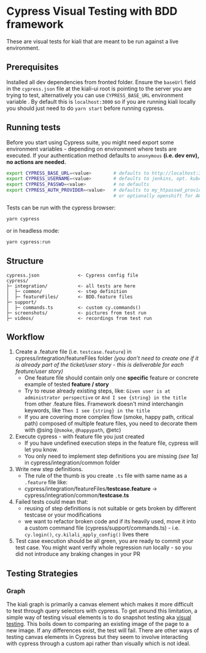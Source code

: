 # Cypress Visual Testing with BDD framework

These are visual tests for kiali that are meant to be run against a live environment.

## Prerequisites

Installed all dev dependencies from fronted folder. Ensure the `baseUrl` field in the `cypress.json` file at the kiali-ui root is pointing to the server you are trying to test, alternatively you can use `CYPRESS_BASE_URL` environment variable . By default this is `localhost:3000` so if you are running kiali locally you should just need to do `yarn start` before running cypress.

## Running tests

Before you start using Cypress suite, you might need export some environment variables - depending on environment where tests are executed. If your authentication method defaults to `anonymous` **(i.e. dev env), no actions are needed.**

```bash
export CYPRESS_BASE_URL=<value>        # defaults to http://localhost:3000
export CYPRESS_USERNAME=<value>        # defaults to jenkins, opt. kubeadmin
export CYPRESS_PASSWD=<value>          # no defaults 
export CYPRESS_AUTH_PROVIDER=<value>   # defaults to my_htpasswd_provider, 
                                       # or optionally openshift for AWS
```

Tests can be run with the cypress browser:

```bash
yarn cypress
```

or in headless mode:

```bash
yarn cypress:run
```

## Structure

```
cypress.json              <- Cypress config file
cypress/    
├─ integration/           <- all tests are here
│  ├─ common/             <- step definition
│  ├─ featureFiles/       <- BDD.feature files 
├─ support/
│  ├─ commands.ts         <- custom cy.commands()
├─ screenshots/           <- pictures from test run
├─ videos/                <- recordings from test run
```

## Workflow

1) Create a .feature file (i.e. `testcase.feature`) in cypress/integration/featureFiles folder *(you don’t need to create one if it is already part of the ticket/user story - this is deliverable for each feature/user story)*
    * One feature file should contain only one **specific** feature or concrete example of tested **feature / story**
    * Try to reuse already existing steps, like: `Given user is at administrator perspective` or `And I see {string} in the title` from other .feature files. Framework doesn't mind interchangin keywords, like `Then I see {string} in the title`
    * If you are covering more complex flow (smoke, happy path, critical path) composed of multiple feature files, you need to decorate them with @sing (`@smoke`, `@happypath`, @etc)
1) Execute cypress - with feature file you just created
    * If you have undefined execution steps in the feature file, cypress will let you know. 
    * You only need to implement step definitions you are missing *(see 1a)* in cypress/integration/common folder 
1) Write new step definitions. 
    * The rule of the thumb is you create `.ts` file with same name as a `.feature` file like:
    * cypress/integration/featureFiles/**testcase.feature** -> cypress/integration/common/**testcase.ts**
1) Failed tests could mean that:
    * reusing of step definitions is not suitable or gets broken by different testcase or your modifications
    * we want to refactor broken code and if its heavily used, move it into a custom command file (cypress/support/commands.ts) - i.e. `cy.login()`, `cy.kilali_apply_config()` lives there
1) Test case execution should be all green, you are ready to commit your test case. You might want verify whole regression run locally - so you did not introduce any braking changes in your PR 


## Testing Strategies



### Graph

The kiali graph is primarily a canvas element which makes it more difficult to test through query selectors with cypress. To get around this limitation, a simple way of testing visual elements is to do snapshot testing aka [visual testing](https://docs.cypress.io/guides/tooling/visual-testing). This boils down to comparing an existing image of the page to a new image. If any differences exist, the test will fail. There are other ways of testing canvas elements in Cypress but they seem to involve interacting with cypress through a custom api rather than visually which is not ideal.
